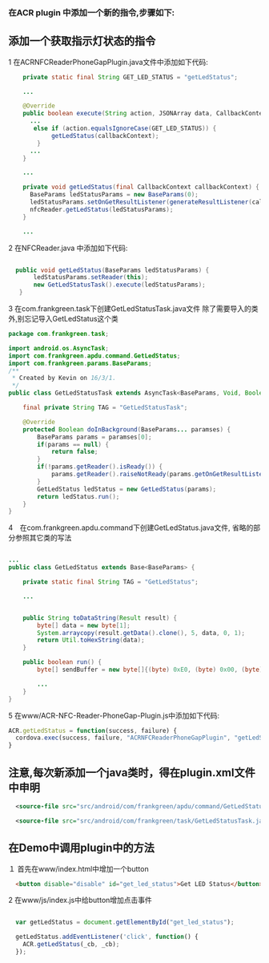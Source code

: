 ### 在ACR plugin 中添加一个新的指令,步骤如下:

## 添加一个获取指示灯状态的指令

1 在ACRNFCReaderPhoneGapPlugin.java文件中添加如下代码:

```java
    private static final String GET_LED_STATUS = "getLedStatus";

    ...

    @Override
    public boolean execute(String action, JSONArray data, CallbackContext callbackContext) throws JSONException {
      ...
       else if (action.equalsIgnoreCase(GET_LED_STATUS)) {
            getLedStatus(callbackContext);
        }
      ...
    }

    ...

    private void getLedStatus(final CallbackContext callbackContext) {
      BaseParams ledStatusParams = new BaseParams(0);
      ledStatusParams.setOnGetResultListener(generateResultListener(callbackContext));
      nfcReader.getLedStatus(ledStatusParams);
    }

    ...

```


2  在NFCReader.java 中添加如下代码:

```java

  public void getLedStatus(BaseParams ledStatusParams) {
       ledStatusParams.setReader(this);
       new GetLedStatusTask().execute(ledStatusParams);
   }

```

3  在com.frankgreen.task下创建GetLedStatusTask.java文件
   除了需要导入的类外,别忘记导入GetLedStatus这个类

```java
package com.frankgreen.task;

import android.os.AsyncTask;
import com.frankgreen.apdu.command.GetLedStatus;
import com.frankgreen.params.BaseParams;
/**
 * Created by Kevin on 16/3/1.
 */
public class GetLedStatusTask extends AsyncTask<BaseParams, Void, Boolean> {

    final private String TAG = "GetLedStatusTask";

    @Override
    protected Boolean doInBackground(BaseParams... paramses) {
        BaseParams params = paramses[0];
        if(params == null) {
            return false;
        }
        if(!params.getReader().isReady()) {
            params.getReader().raiseNotReady(params.getOnGetResultListener());
        }
        GetLedStatus ledStatus = new GetLedStatus(params);
        return ledStatus.run();
    }
}

```

4　在com.frankgreen.apdu.command下创建GetLedStatus.java文件, 省略的部分参照其它类的写法

```java

...
public class GetLedStatus extends Base<BaseParams> {

    private static final String TAG = "GetLedStatus";

    ...


    public String toDataString(Result result) {
        byte[] data = new byte[1];
        System.arraycopy(result.getData().clone(), 5, data, 0, 1);
        return Util.toHexString(data);
    }

    public boolean run() {
        byte[] sendBuffer = new byte[]{(byte) 0xE0, (byte) 0x00, (byte) 0x00, (byte) 0x29, (byte) 0x00};

        ...
    }
}

```

5 在www/ACR-NFC-Reader-PhoneGap-Plugin.js中添加如下代码:

```js
ACR.getLedStatus = function(success, failure) {
  cordova.exec(success, failure, "ACRNFCReaderPhoneGapPlugin", "getLedStatus", []);
}
```


## 注意,每次新添加一个java类时，得在plugin.xml文件中申明

```xml
  <source-file src="src/android/com/frankgreen/apdu/command/GetLedStatus.java" target-dir="src/com/frankgreen/apdu/command" />

  <source-file src="src/android/com/frankgreen/task/GetLedStatusTask.java" target-dir="src/com/frankgreen/task" />

```


## 在Demo中调用plugin中的方法

１ 首先在www/index.html中增加一个button

```html
  <button disable="disable" id="get_led_status">Get LED Status</button>
```

2  在www/js/index.js中给button增加点击事件

```js

  var getLedStatus = document.getElementById("get_led_status");

  getLedStatus.addEventListener('click', function() {
    ACR.getLedStatus(_cb, _cb);
  });

```
